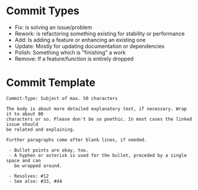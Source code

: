 <!--
Please have a look at the contribution guidelines and pull request template first.

https://github.com/while-true-do/community/docs/CONTRIBUTING.md
https://github.com/while-true-do/community/docs/PULL_REQUEST_TEMPLATE.md

Nice to read:

https://chris.beams.io/posts/git-commit/
-->

# Commit Types

- Fix: is solving an issue/problem
- Rework: is refactoring something existing for stability or performance
- Add: Is adding a feature or enhancing an existing one
- Update: Mostly for updating documentation or dependencies
- Polish: Something which is "finishing" a work
- Remove: If a feature/function is entirely dropped

# Commit Template

```
Commit-Type: Subject of max. 50 characters

The body is about more detailed explanatory text, if necessary. Wrap it to about 80
characters or so. Please don't be so poethic. In most cases the linked issue should
be related and explaining.

Further paragraphs come after blank lines, if needed.

 - Bullet points are okay, too.
 - A hyphen or asterisk is used for the bullet, preceded by a single space and can
   be wrapped around.

 - Resolves: #12
 - See also: #33, #44
```
